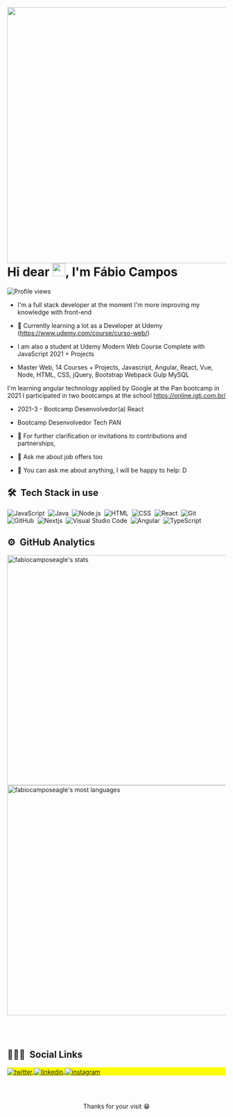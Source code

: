 <img align="right" height="590em" src="https://user-images.githubusercontent.com/62512557/138941827-e13d5c33-3a1b-434c-b946-8c737d9fefa4.png"/>

<h1 align="left">Hi dear <img src="https://raw.githubusercontent.com/kaueMarques/kaueMarques/master/hi.gif" width="30px">, I'm Fábio Campos</h1>

<p align="left"> <img src="https://komarev.com/ghpvc/?username=fabiocamposeagle&color=yellow" alt="Profile views" /> </p>

- I'm a full stack developer at the moment I'm more improving my knowledge with front-end
        
- 💼 Currently learning a lot as a Developer at Udemy (https://www.udemy.com/course/curso-web/)
- I am also a student at Udemy Modern Web Course Complete with JavaScript 2021 + Projects
-  Master Web, 14 Courses + Projects, Javascript, Angular, React, Vue, Node, HTML, CSS, jQuery, Bootstrap Webpack Gulp MySQL

I'm learning angular technology applied by Google at the Pan bootcamp
in 2021 I participated in two bootcamps at the school https://online.igti.com.br/

-  2021-3 - Bootcamp Desenvolvedor(a) React
-  Bootcamp Desenvolvedor Tech PAN 

- 💌 For further clarification or invitations to contributions and partnerships,
- 💬 Ask me about job offers too
- 💬 You can ask me about anything, I will be happy to help: D

## 🛠 &nbsp;Tech Stack in use

![JavaScript](https://img.shields.io/badge/-JavaScript-05122A?style=flat&logo=javascript)&nbsp;
![Java](https://img.shields.io/badge/-Java-05122A?style=flat&logo=sqlite)&nbsp;
![Node.js](https://img.shields.io/badge/-Node.js-05122A?style=flat&logo=node.js)&nbsp;
![HTML](https://img.shields.io/badge/-HTML-05122A?style=flat&logo=HTML5)&nbsp;
![CSS](https://img.shields.io/badge/-CSS-05122A?style=flat&logo=CSS3&logoColor=1572B6)&nbsp;
![React](https://img.shields.io/badge/-React-05122A?style=flat&logo=react)&nbsp;
![Git](https://img.shields.io/badge/-Git-05122A?style=flat&logo=git)&nbsp;
![GitHub](https://img.shields.io/badge/-GitHub-05122A?style=flat&logo=github)&nbsp;
![Nextjs](https://img.shields.io/badge/-Nextjs-05122A?style=flat&logo=markdown)&nbsp;
![Visual Studio Code](https://img.shields.io/badge/-Visual%20Studio%20Code-05122A?style=flat&logo=visual-studio-code&logoColor=007ACC)&nbsp;
![Angular](https://img.shields.io/badge/-Angular-05122A?style=flat&logo=postgresql)&nbsp;
![TypeScript](https://img.shields.io/badge/-TypeScript-05122A?style=flat&logo=postgresql)&nbsp;
  
 ## ⚙️ &nbsp;GitHub Analytics
 
<p align="left">
<img width="530em" src="https://github-readme-stats.vercel.app/api?username=fabiocamposeagle&show_icons=true&theme=vision-friendly-dark" alt="fabiocamposeagle's stats"/>
<img width="530em" src="https://github-readme-stats.vercel.app/api/top-langs/?username=fabiocamposeagle&layout=compact&theme=vision-friendly-dark" alt="fabiocamposeagle's most languages"/>
</p>

<br><br>  

## 👨🏽‍🦲 &nbsp;Social Links

<p align="left" style="background:yellow">
  
<a href="https://twitter.com/fabioeagle72" target="_blank">
  <img align="center" src="https://img.shields.io/badge/-fabioeagle72-05122A?style=flat&logo=twitter" alt="twitter"/>  
</a>
<a href="https://linkedin.com/in/fabiocamposeagle" target="_blank">
  <img align="center" src="https://img.shields.io/badge/fabiocamposeagle-05122A?style=flat&logo=linkedin" alt="linkedin"/>
</a>
<a href="https://instagram.com/fabiocamposeagle" target="_blank">
 <img align="center" src="https://img.shields.io/badge/-fabiocamposeagle-05122A?style=flat&logo=instagram" alt="instagram"/>
</a>
</p>

<br><br>

<p align='center'> Thanks for your visit 😁</p>
<!--
**fabiocamposeagle/fabiocamposeagle** is a ✨ _special_ ✨ repository because its `README.md` (this file) appears on your GitHub profile.

Here are some ideas to get you started:

- 🔭 I’m currently working on ...
- 🌱 I’m currently learning ...
- 👯 I’m looking to collaborate on ...
- 🤔 I’m looking for help with ...
- 💬 Ask me about ...
- 📫 How to reach me: ...
- 😄 Pronouns: ...
- ⚡ Fun fact: ...
-->


